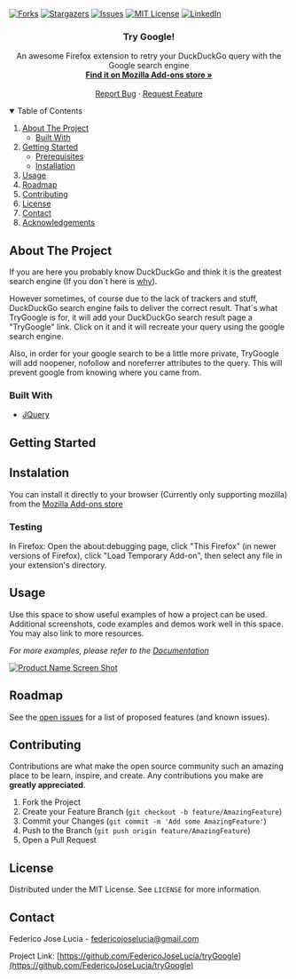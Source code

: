 <!-- PROJECT SHIELDS -->
<!--
*** I'm using markdown "reference style" links for readability.
*** Reference links are enclosed in brackets [ ] instead of parentheses ( ).
*** See the bottom of this document for the declaration of the reference variables
*** for contributors-url, forks-url, etc. This is an optional, concise syntax you may use.
*** https://www.markdownguide.org/basic-syntax/#reference-style-links
-->
[![Forks][forks-shield]][forks-url]
[![Stargazers][stars-shield]][stars-url]
[![Issues][issues-shield]][issues-url]
[![MIT License][license-shield]][license-url]
[![LinkedIn][linkedin-shield]][linkedin-url]



<h3 align="center">Try Google!</h3>

  <p align="center">
    An awesome Firefox extension to retry your DuckDuckGo query with the Google search engine
    <br />
    <a href="https://addons.mozilla.org/en-US/firefox/"><strong>Find it on Mozilla Add-ons store »</strong></a>
    <br />
    <br />
    <a href="https://github.com/FedericoJoseLucia/tryGoogle/issues">Report Bug</a>
    ·
    <a href="https://github.com/FedericoJoseLucia/tryGoogle/issues">Request Feature</a>
</p>



<!-- TABLE OF CONTENTS -->
<details open="open">
  <summary>Table of Contents</summary>
  <ol>
    <li>
      <a href="#about-the-project">About The Project</a>
      <ul>
        <li><a href="#built-with">Built With</a></li>
      </ul>
    </li>
    <li>
      <a href="#getting-started">Getting Started</a>
      <ul>
        <li><a href="#prerequisites">Prerequisites</a></li>
        <li><a href="#installation">Installation</a></li>
      </ul>
    </li>
    <li><a href="#usage">Usage</a></li>
    <li><a href="#roadmap">Roadmap</a></li>
    <li><a href="#contributing">Contributing</a></li>
    <li><a href="#license">License</a></li>
    <li><a href="#contact">Contact</a></li>
    <li><a href="#acknowledgements">Acknowledgements</a></li>
  </ol>
</details>



<!-- ABOUT THE PROJECT -->
## About The Project

If you are here you probably know DuckDuckGo and think it is the greatest search engine (If you don´t here is [why](https://spreadprivacy.com/why-use-duckduckgo-instead-of-google/)).

However sometimes, of course due to the lack of trackers and stuff, DuckDuckGo search engine fails to deliver the correct result. That´s what TryGoogle is for, it will add your DuckDuckGo search result page a "TryGoogle" link. Click on it and it will recreate your query using the google search engine.

Also, in order for your google search to be a little more private, TryGoogle will add noopener, nofollow and noreferrer attributes to the query. This will prevent google from knowing where you came from.

### Built With

* [JQuery](https://jquery.com)



<!-- GETTING STARTED -->
## Getting Started

## Instalation

You can install it directly to your browser (Currently only supporting mozilla) from the [Mozilla Add-ons store](https://addons.mozilla.org/en-US/firefox/)

### Testing

In Firefox: Open the about:debugging page, click "This Firefox" (in newer versions of Firefox), click "Load Temporary Add-on", then select any file in your extension's directory.


<!-- USAGE EXAMPLES -->
## Usage

Use this space to show useful examples of how a project can be used. Additional screenshots, code examples and demos work well in this space. You may also link to more resources.

_For more examples, please refer to the [Documentation](https://example.com)_

[![Product Name Screen Shot][product-screenshot]](https://example.com)


<!-- ROADMAP -->
## Roadmap

See the [open issues](https://github.com/FedericoJoseLucia/tryGoogle/issues) for a list of proposed features (and known issues).



<!-- CONTRIBUTING -->
## Contributing

Contributions are what make the open source community such an amazing place to be learn, inspire, and create. Any contributions you make are **greatly appreciated**.

1. Fork the Project
2. Create your Feature Branch (`git checkout -b feature/AmazingFeature`)
3. Commit your Changes (`git commit -m 'Add some AmazingFeature'`)
4. Push to the Branch (`git push origin feature/AmazingFeature`)
5. Open a Pull Request


<!-- LICENSE -->
## License

Distributed under the MIT License. See `LICENSE` for more information.



<!-- CONTACT -->
## Contact

Federico Jose Lucia - federicojoselucia@gmail.com

Project Link: [https://github.com/FedericoJoseLucia/tryGoogle](https://github.com/FedericoJoseLucia/tryGoogle)





<!-- MARKDOWN LINKS & IMAGES -->
<!-- https://www.markdownguide.org/basic-syntax/#reference-style-links -->
[contributors-shield]: https://img.shields.io/github/contributors/othneildrew/Best-README-Template.svg?style=for-the-badge
[contributors-url]: https://github.com/othneildrew/Best-README-Template/graphs/contributors
[forks-shield]: https://img.shields.io/github/forks/othneildrew/Best-README-Template.svg?style=for-the-badge
[forks-url]: https://github.com/othneildrew/Best-README-Template/network/members
[stars-shield]: https://img.shields.io/github/stars/othneildrew/Best-README-Template.svg?style=for-the-badge
[stars-url]: https://github.com/othneildrew/Best-README-Template/stargazers
[issues-shield]: https://img.shields.io/github/issues/othneildrew/Best-README-Template.svg?style=for-the-badge
[issues-url]: https://github.com/othneildrew/Best-README-Template/issues
[license-shield]: https://img.shields.io/github/license/othneildrew/Best-README-Template.svg?style=for-the-badge
[license-url]: https://github.com/othneildrew/Best-README-Template/blob/master/LICENSE.txt
[linkedin-shield]: https://img.shields.io/badge/-LinkedIn-black.svg?style=for-the-badge&logo=linkedin&colorB=555
[linkedin-url]: https://linkedin.com/in/othneildrew
[product-screenshot]: images/screenshot.png
